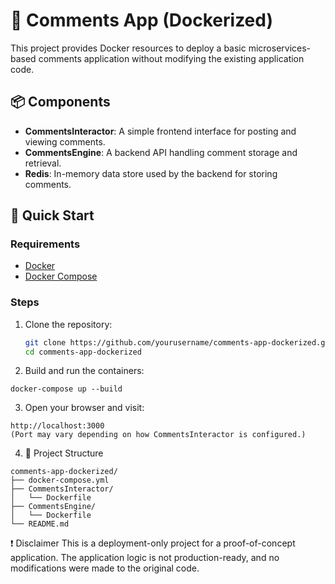 # 🐳 Comments App (Dockerized)

This project provides Docker resources to deploy a basic microservices-based comments application without modifying the existing application code.

## 📦 Components

- **CommentsInteractor**: A simple frontend interface for posting and viewing comments.
- **CommentsEngine**: A backend API handling comment storage and retrieval.
- **Redis**: In-memory data store used by the backend for storing comments.

## 🚀 Quick Start

### Requirements

- [Docker](https://docs.docker.com/get-docker/)
- [Docker Compose](https://docs.docker.com/compose/install/)

### Steps

1. Clone the repository:

   ```bash
   git clone https://github.com/yourusername/comments-app-dockerized.git
   cd comments-app-dockerized

2. Build and run the containers:
```
docker-compose up --build
```

3. Open your browser and visit:
```
http://localhost:3000
(Port may vary depending on how CommentsInteractor is configured.)
```

4. 🧱 Project Structure
```
comments-app-dockerized/
├── docker-compose.yml
├── CommentsInteractor/
│   └── Dockerfile
├── CommentsEngine/
│   └── Dockerfile
└── README.md
```

❗ Disclaimer
This is a deployment-only project for a proof-of-concept application. The application logic is not production-ready, and no modifications were made to the original code.